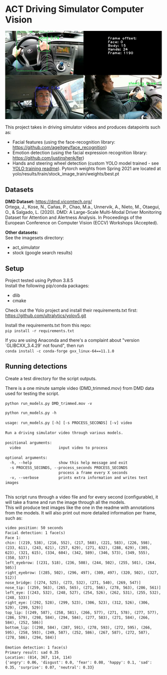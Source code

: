 # ACT Driving Simulator Computer Vision #
![Detections demo](detections_demo.jpg)

This project takes in driving simulator videos and produces datapoints such as:
* Facial features (using the face-recognition library: https://github.com/ageitgey/face_recognition)
* Emotion detection (using the facial expression recognition library: https://github.com/justinshenk/fer)
* Hands and steering wheel detection (custom YOLO model trained - see [YOLO training readme](YOLO_README.md)). 
 Pytorch weights from Spring 2021 are located at yolo/results/train/stock_image_train/weights/best.pt

## Datasets ##
**DMD Dataset:**
https://dmd.vicomtech.org/    
Ortega, J., Kose, N., Cañas, P., Chao, M.a., Unnervik, A., Nieto, M., Otaegui, O., & Salgado, L. (2020). DMD: A Large-Scale Multi-Modal Driver Monitoring Dataset for Attention and Alertness Analysis. In Proceedings of the European Conference on Computer Vision (ECCV) Workshops (Accepted).

**Other datasets:**  
See the imagesets directory: 
* act_simulator
* stock (google search results)

## Setup ##
Project tested using Python 3.8.5  
Install the following pip/conda packages:
* dlib
* cmake

Check out the Yolo project and install their requirements.txt first:  
https://github.com/ultralytics/yolov5.git

Install the requirements.txt from this repo:  
```pip install -r requirements.txt```

If you are using Anaconda and there's a complaint about "version `GLIBCXX_3.4.29' not found", then run  
```conda install -c conda-forge gxx_linux-64==11.1.0```

## Running detections ##
Create a test directory for the script outputs.  

There is a one minute sample video (DMD_trimmed.mov) from DMD data used for testing the script. 
   
```python run_models.py DMD_trimmed.mov -v``` 

```
python run_models.py -h

usage: run_models.py [-h] [-s PROCESS_SECONDS] [-v] video

Run a driving simulator video through various models.

positional arguments:
  video                 input video to process

optional arguments:
  -h, --help            show this help message and exit
  -s PROCESS_SECONDS, --process_seconds PROCESS_SECONDS
                        process a frame every X seconds
  -v, --verbose         prints extra information and writes test images


```
  

This script runs through a video file and for every second (configurable), it will take a frame and run the image through all the models.  
This will produce test images like the one in the readme with annotations from the models.  It will also print out more detailed information per frame, such as:  
```
video position: 50 seconds
Facial detection: 1 face(s)
Face 1:
chin: [(219, 538), (216, 552), (217, 568), (221, 583), (226, 598), (233, 611), (243, 621), (257, 629), (271, 632), (288, 629), (305, 623), (321, 615), (334, 604), (342, 589), (346, 573), (349, 555), (350, 537)]
left_eyebrow: [(231, 518), (236, 508), (244, 502), (255, 501), (264, 505)]
right_eyebrow: [(285, 502), (296, 497), (309, 497), (320, 502), (327, 512)]
nose_bridge: [(274, 525), (273, 532), (271, 540), (269, 547)]
nose_tip: [(259, 563), (265, 565), (271, 566), (278, 563), (286, 561)]
left_eye: [(243, 532), (248, 527), (254, 526), (262, 531), (255, 532), (248, 533)]
right_eye: [(292, 528), (299, 523), (306, 523), (312, 526), (306, 529), (299, 529)]
top_lip: [(249, 587), (258, 581), (266, 577), (271, 578), (277, 577), (286, 579), (298, 584), (294, 584), (277, 583), (271, 584), (266, 584), (252, 586)]
bottom_lip: [(298, 584), (287, 591), (278, 593), (272, 595), (266, 595), (258, 593), (249, 587), (252, 586), (267, 587), (272, 587), (278, 586), (294, 584)]

Emotion detection: 1 face(s)
Primary result: sad 0.35
Location: (814, 367, 114, 114)
{'angry': 0.06, 'disgust': 0.0, 'fear': 0.08, 'happy': 0.1, 'sad': 0.35, 'surprise': 0.07, 'neutral': 0.33}
```

